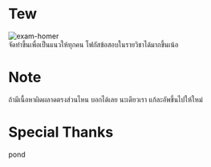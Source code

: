 # Tew
![exam-homer](https://media.giphy.com/media/IPbS5R4fSUl5S/giphy.gif) <br/>
จัดทำขึ้นเพื่อเป็นแนวให้ทุกคน โฟกัสข้อสอบในรายวิชาได้มากขึ้นเน้อ

# Note
ถ้ามีเนื้อหาผิดผลาดตรงส่วนไหน บอกได้เลย นะเดียวเรา แก้ละอัพขึ้นไปให้ใหม่

# Special Thanks
pond


